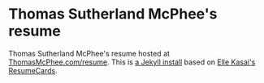 # Thomas Sutherland McPhee's resume

Thomas Sutherland McPhee's resume hosted at
[ThomasMcPhee.com/resume](http://thomasmcphee.com/resume/).
This is [a Jekyll install](http://jekyllrb.com) based on
[Elle Kasai's ResumeCards](http://ellekasai.github.io/resumecards/).
